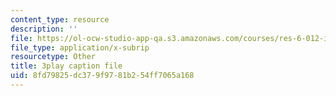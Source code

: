 ```yaml
---
content_type: resource
description: ''
file: https://ol-ocw-studio-app-qa.s3.amazonaws.com/courses/res-6-012-introduction-to-probability-spring-2018/8fd79825dc379f9781b254ff7065a168_7_livg-uaVs.srt
file_type: application/x-subrip
resourcetype: Other
title: 3play caption file
uid: 8fd79825-dc37-9f97-81b2-54ff7065a168
---
```

